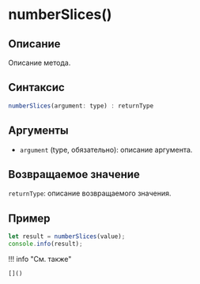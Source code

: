 # numberSlices()

## Описание
Описание метода.

## Синтаксис
```javascript
numberSlices(argument: type) : returnType
```

## Аргументы
- `argument` (type, обязательно): описание аргумента.

## Возвращаемое значение
`returnType`: описание возвращаемого значения.

## Пример
```javascript linenums="1"
let result = numberSlices(value);
console.info(result);
```

!!! info "См. также"

    []()

